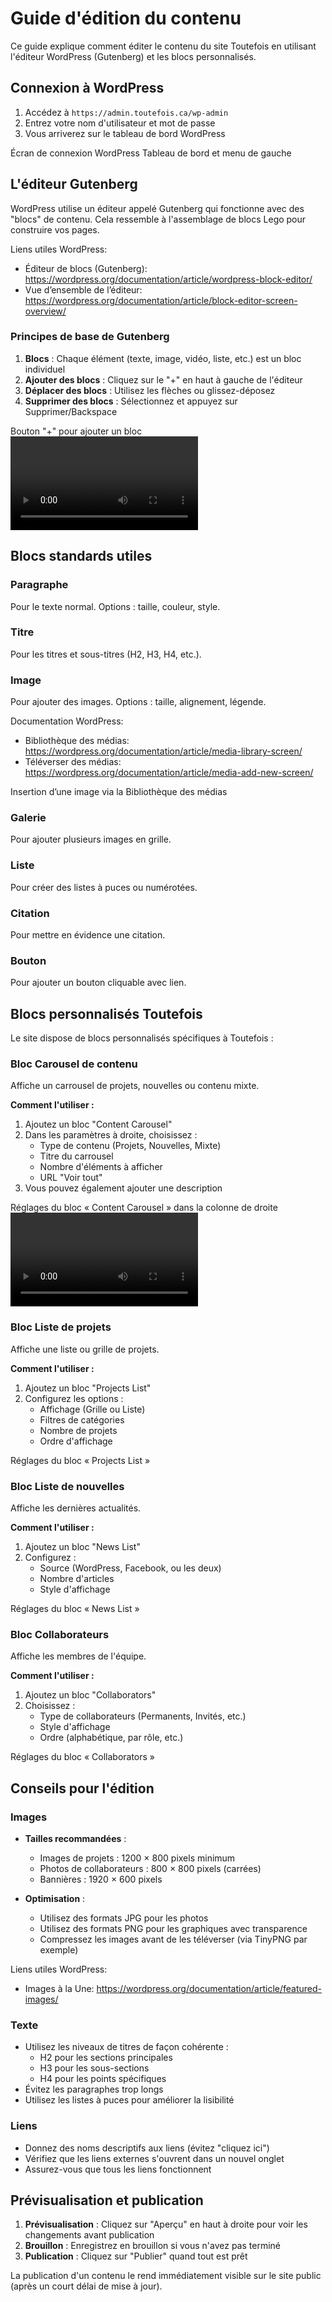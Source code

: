 # Guide d'édition du contenu

Ce guide explique comment éditer le contenu du site Toutefois en utilisant l'éditeur WordPress (Gutenberg) et les blocs personnalisés.

## Connexion à WordPress

1. Accédez à `https://admin.toutefois.ca/wp-admin`
2. Entrez votre nom d'utilisateur et mot de passe
3. Vous arriverez sur le tableau de bord WordPress

<SCREENSHOT> Écran de connexion WordPress
<SCREENSHOT> Tableau de bord et menu de gauche

## L'éditeur Gutenberg

WordPress utilise un éditeur appelé Gutenberg qui fonctionne avec des "blocs" de contenu. Cela ressemble à l'assemblage de blocs Lego pour construire vos pages.

Liens utiles WordPress:

- Éditeur de blocs (Gutenberg): https://wordpress.org/documentation/article/wordpress-block-editor/
- Vue d’ensemble de l’éditeur: https://wordpress.org/documentation/article/block-editor-screen-overview/

### Principes de base de Gutenberg

1. **Blocs** : Chaque élément (texte, image, vidéo, liste, etc.) est un bloc individuel
2. **Ajouter des blocs** : Cliquez sur le "+" en haut à gauche de l'éditeur
3. **Déplacer des blocs** : Utilisez les flèches ou glissez-déposez
4. **Supprimer des blocs** : Sélectionnez et appuyez sur Supprimer/Backspace

<SCREENSHOT> Bouton "+" pour ajouter un bloc
<VIDEO> Déplacer des blocs (glisser-déposer) et supprimer un bloc

## Blocs standards utiles

### Paragraphe

Pour le texte normal. Options : taille, couleur, style.

### Titre

Pour les titres et sous-titres (H2, H3, H4, etc.).

### Image

Pour ajouter des images. Options : taille, alignement, légende.

Documentation WordPress:

- Bibliothèque des médias: https://wordpress.org/documentation/article/media-library-screen/
- Téléverser des médias: https://wordpress.org/documentation/article/media-add-new-screen/

<SCREENSHOT> Insertion d’une image via la Bibliothèque des médias

### Galerie

Pour ajouter plusieurs images en grille.

### Liste

Pour créer des listes à puces ou numérotées.

### Citation

Pour mettre en évidence une citation.

### Bouton

Pour ajouter un bouton cliquable avec lien.

## Blocs personnalisés Toutefois

Le site dispose de blocs personnalisés spécifiques à Toutefois :

### Bloc Carousel de contenu

Affiche un carrousel de projets, nouvelles ou contenu mixte.

**Comment l'utiliser :**

1. Ajoutez un bloc "Content Carousel"
2. Dans les paramètres à droite, choisissez :
   - Type de contenu (Projets, Nouvelles, Mixte)
   - Titre du carrousel
   - Nombre d'éléments à afficher
   - URL "Voir tout"
3. Vous pouvez également ajouter une description

<SCREENSHOT> Réglages du bloc « Content Carousel » dans la colonne de droite
<VIDEO> Création d’un carousel: ajout, configuration, mise à jour

### Bloc Liste de projets

Affiche une liste ou grille de projets.

**Comment l'utiliser :**

1. Ajoutez un bloc "Projects List"
2. Configurez les options :
   - Affichage (Grille ou Liste)
   - Filtres de catégories
   - Nombre de projets
   - Ordre d'affichage

<SCREENSHOT> Réglages du bloc « Projects List »

### Bloc Liste de nouvelles

Affiche les dernières actualités.

**Comment l'utiliser :**

1. Ajoutez un bloc "News List"
2. Configurez :
   - Source (WordPress, Facebook, ou les deux)
   - Nombre d'articles
   - Style d'affichage

<SCREENSHOT> Réglages du bloc « News List »

### Bloc Collaborateurs

Affiche les membres de l'équipe.

**Comment l'utiliser :**

1. Ajoutez un bloc "Collaborators"
2. Choisissez :
   - Type de collaborateurs (Permanents, Invités, etc.)
   - Style d'affichage
   - Ordre (alphabétique, par rôle, etc.)

<SCREENSHOT> Réglages du bloc « Collaborators »

## Conseils pour l'édition

### Images

- **Tailles recommandées** :

  - Images de projets : 1200 × 800 pixels minimum
  - Photos de collaborateurs : 800 × 800 pixels (carrées)
  - Bannières : 1920 × 600 pixels

- **Optimisation** :
  - Utilisez des formats JPG pour les photos
  - Utilisez des formats PNG pour les graphiques avec transparence
  - Compressez les images avant de les téléverser (via TinyPNG par exemple)

Liens utiles WordPress:

- Images à la Une: https://wordpress.org/documentation/article/featured-images/

### Texte

- Utilisez les niveaux de titres de façon cohérente :
  - H2 pour les sections principales
  - H3 pour les sous-sections
  - H4 pour les points spécifiques
- Évitez les paragraphes trop longs
- Utilisez les listes à puces pour améliorer la lisibilité

### Liens

- Donnez des noms descriptifs aux liens (évitez "cliquez ici")
- Vérifiez que les liens externes s'ouvrent dans un nouvel onglet
- Assurez-vous que tous les liens fonctionnent

## Prévisualisation et publication

1. **Prévisualisation** : Cliquez sur "Aperçu" en haut à droite pour voir les changements avant publication
2. **Brouillon** : Enregistrez en brouillon si vous n'avez pas terminé
3. **Publication** : Cliquez sur "Publier" quand tout est prêt

La publication d'un contenu le rend immédiatement visible sur le site public (après un court délai de mise à jour).
